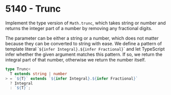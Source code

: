 # 5140 - Trunc

Implement the type version of `Math.trunc`, which takes string or number and returns the integer part of a number by removing any fractional digits.

The parameter can be either a string or a number, which does not matter because they can be converted to string with ease. We define a pattern of template literal \``${infer Integral}.${infer Fractional}`\` and let TypeScript infer whether the given argument matches this pattern. If so, we return the integral part of that number, otherwise we return the number itself.

```typescript
type Trunc<
  T extends string | number
> = `${T}` extends `${infer Integral}.${infer Fractional}`
  ? Integral
  : `${T}`;
```
